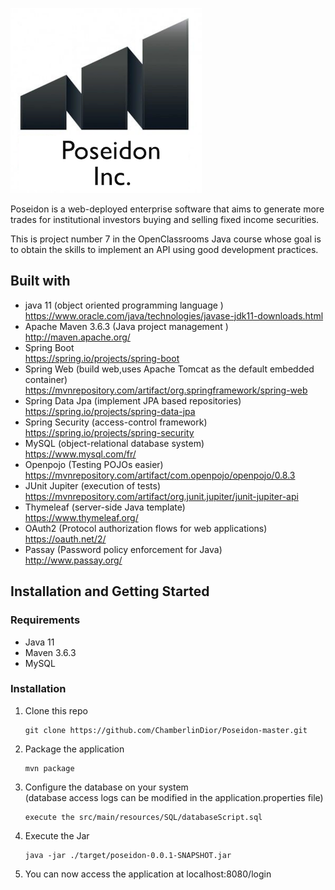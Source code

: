 ![img.png](src/main/resources/META-INF/resources/img/poseidon.png)

Poseidon is a web-deployed enterprise software that aims to 
generate more trades for institutional investors buying and selling fixed income securities.

This is project number 7 in the OpenClassrooms Java course whose goal is to obtain the skills 
to implement an API using good development practices.

<h2>Built with</h2>

- java 11 (object oriented programming language ) <br/> https://www.oracle.com/java/technologies/javase-jdk11-downloads.html
- Apache Maven 3.6.3 (Java project management ) <br/> http://maven.apache.org/
- Spring Boot <br/> https://spring.io/projects/spring-boot
- Spring Web (build web,uses Apache Tomcat as the default embedded container) <br/> https://mvnrepository.com/artifact/org.springframework/spring-web
- Spring Data Jpa (implement JPA based repositories) <br/> https://spring.io/projects/spring-data-jpa
- Spring Security (access-control framework) <br/> https://spring.io/projects/spring-security
- MySQL (object-relational database system) <br/> https://www.mysql.com/fr/
- Openpojo (Testing POJOs easier) <br/> https://mvnrepository.com/artifact/com.openpojo/openpojo/0.8.3
- JUnit Jupiter (execution of tests) <br/> https://mvnrepository.com/artifact/org.junit.jupiter/junit-jupiter-api
- Thymeleaf (server-side Java template) <br/> https://www.thymeleaf.org/
- OAuth2 (Protocol authorization flows for web applications) <br/> https://oauth.net/2/
- Passay (Password policy enforcement for Java) <br/> http://www.passay.org/

<h2>Installation and Getting Started</h2>
<h3>Requirements</h3>

- Java 11
- Maven 3.6.3
- MySQL

<h3>Installation</h3>

1. Clone this repo
   ```shell
   git clone https://github.com/ChamberlinDior/Poseidon-master.git

2. Package the application
   ```shell
   mvn package

3. Configure the database on your system <br/>
   (database access logs can be modified in the application.properties file)
   ```shell
   execute the src/main/resources/SQL/databaseScript.sql

4. Execute the Jar
   ```shell
   java -jar ./target/poseidon-0.0.1-SNAPSHOT.jar

5. You can now access the application at localhost:8080/login